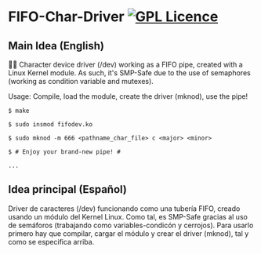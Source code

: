 # FIFO-Char-Driver                  [![GPL Licence](https://badges.frapsoft.com/os/gpl/gpl.png?v=103)](https://opensource.org/licenses/GPL-3.0/)

## Main Idea (English)
👨‍🔧 Character device driver (/dev) working as a FIFO pipe, created with a Linux Kernel module.
As such, it's SMP-Safe due to the use of semaphores (working as condition variable and mutexes).

Usage: Compile, load the module, create the driver (mknod), use the pipe!


    $ make

    $ sudo insmod fifodev.ko

    $ sudo mknod -m 666 <pathname_char_file> c <major> <minor>
    
    $ # Enjoy your brand-new pipe! #

    ...

## Idea principal (Español)
Driver de caracteres (/dev) funcionando como una tubería FIFO, creado usando un módulo del Kernel Linux.
Como tal, es SMP-Safe gracias al uso de semáforos (trabajando como variables-condicón y cerrojos). Para usarlo primero hay que compilar, cargar el módulo y crear el driver (mknod), tal y como se especifica arriba.

